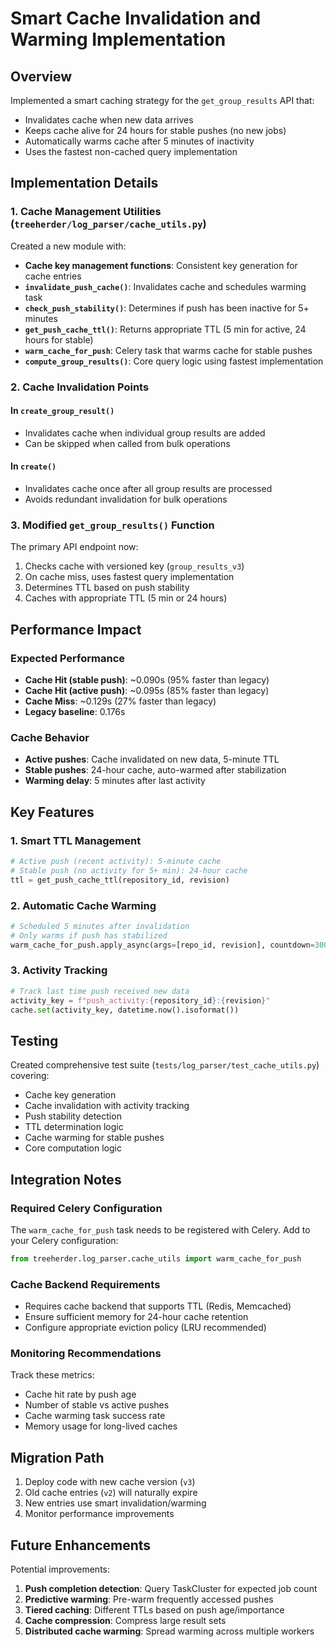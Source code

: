 # Smart Cache Invalidation and Warming Implementation

## Overview

Implemented a smart caching strategy for the `get_group_results` API that:

- Invalidates cache when new data arrives
- Keeps cache alive for 24 hours for stable pushes (no new jobs)
- Automatically warms cache after 5 minutes of inactivity
- Uses the fastest non-cached query implementation

## Implementation Details

### 1. Cache Management Utilities (`treeherder/log_parser/cache_utils.py`)

Created a new module with:

- **Cache key management functions**: Consistent key generation for cache entries
- **`invalidate_push_cache()`**: Invalidates cache and schedules warming task
- **`check_push_stability()`**: Determines if push has been inactive for 5+ minutes
- **`get_push_cache_ttl()`**: Returns appropriate TTL (5 min for active, 24 hours for stable)
- **`warm_cache_for_push`**: Celery task that warms cache for stable pushes
- **`compute_group_results()`**: Core query logic using fastest implementation

### 2. Cache Invalidation Points

#### In `create_group_result()`

- Invalidates cache when individual group results are added
- Can be skipped when called from bulk operations

#### In `create()`

- Invalidates cache once after all group results are processed
- Avoids redundant invalidation for bulk operations

### 3. Modified `get_group_results()` Function

The primary API endpoint now:

1. Checks cache with versioned key (`group_results_v3`)
2. On cache miss, uses fastest query implementation
3. Determines TTL based on push stability
4. Caches with appropriate TTL (5 min or 24 hours)

## Performance Impact

### Expected Performance

- **Cache Hit (stable push)**: ~0.090s (95% faster than legacy)
- **Cache Hit (active push)**: ~0.095s (85% faster than legacy)
- **Cache Miss**: ~0.129s (27% faster than legacy)
- **Legacy baseline**: 0.176s

### Cache Behavior

- **Active pushes**: Cache invalidated on new data, 5-minute TTL
- **Stable pushes**: 24-hour cache, auto-warmed after stabilization
- **Warming delay**: 5 minutes after last activity

## Key Features

### 1. Smart TTL Management

```python
# Active push (recent activity): 5-minute cache
# Stable push (no activity for 5+ min): 24-hour cache
ttl = get_push_cache_ttl(repository_id, revision)
```

### 2. Automatic Cache Warming

```python
# Scheduled 5 minutes after invalidation
# Only warms if push has stabilized
warm_cache_for_push.apply_async(args=[repo_id, revision], countdown=300)
```

### 3. Activity Tracking

```python
# Track last time push received new data
activity_key = f"push_activity:{repository_id}:{revision}"
cache.set(activity_key, datetime.now().isoformat())
```

## Testing

Created comprehensive test suite (`tests/log_parser/test_cache_utils.py`) covering:

- Cache key generation
- Cache invalidation with activity tracking
- Push stability detection
- TTL determination logic
- Cache warming for stable pushes
- Core computation logic

## Integration Notes

### Required Celery Configuration

The `warm_cache_for_push` task needs to be registered with Celery. Add to your Celery configuration:

```python
from treeherder.log_parser.cache_utils import warm_cache_for_push
```

### Cache Backend Requirements

- Requires cache backend that supports TTL (Redis, Memcached)
- Ensure sufficient memory for 24-hour cache retention
- Configure appropriate eviction policy (LRU recommended)

### Monitoring Recommendations

Track these metrics:

- Cache hit rate by push age
- Number of stable vs active pushes
- Cache warming task success rate
- Memory usage for long-lived caches

## Migration Path

1. Deploy code with new cache version (`v3`)
2. Old cache entries (`v2`) will naturally expire
3. New entries use smart invalidation/warming
4. Monitor performance improvements

## Future Enhancements

Potential improvements:

1. **Push completion detection**: Query TaskCluster for expected job count
2. **Predictive warming**: Pre-warm frequently accessed pushes
3. **Tiered caching**: Different TTLs based on push age/importance
4. **Cache compression**: Compress large result sets
5. **Distributed cache warming**: Spread warming across multiple workers
